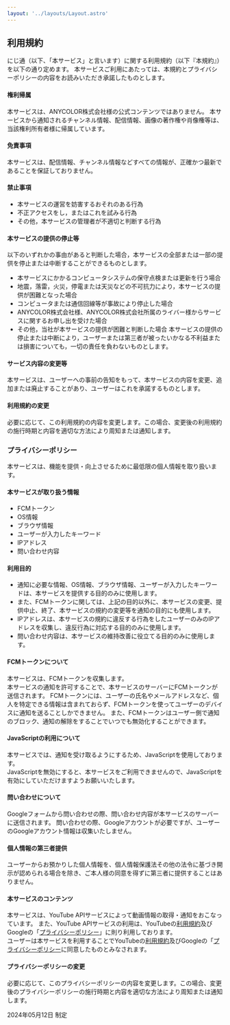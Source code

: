 ```yaml
---
layout: '../layouts/Layout.astro'
---
```

## 利用規約
にじ通（以下、「本サービス」と言います）に関する利用規約（以下『本規約』）を以下の通り定めます。
本サービスご利用にあたっては、本規約とプライバシーポリシーの内容をお読みいただき承諾したものとします。

#### 権利帰属
本サービスは、ANYCOLOR株式会社様の公式コンテンツではありません。
本サービスから通知されるチャンネル情報、配信情報、画像の著作権や肖像権等は、当該権利所有者様に帰属しています。
    
#### 免責事項
本サービスは、配信情報、チャンネル情報などすべての情報が、正確かつ最新であることを保証しておりません。

#### 禁止事項
- 本サービスの運営を妨害するおそれのある行為
- 不正アクセスをし，またはこれを試みる行為
- その他，本サービスの管理者が不適切と判断する行為

#### 本サービスの提供の停止等
以下のいずれかの事由があると判断した場合，本サービスの全部または一部の提供を停止または中断することができるものとします。
- 本サービスにかかるコンピュータシステムの保守点検または更新を行う場合
- 地震，落雷，火災，停電または天災などの不可抗力により，本サービスの提供が困難となった場合
- コンピュータまたは通信回線等が事故により停止した場合
- ANYCOLOR株式会社様、ANYCOLOR株式会社所属のライバー様からサービスに関するお申し出を受けた場合
- その他，当社が本サービスの提供が困難と判断した場合
本サービスの提供の停止または中断により，ユーザーまたは第三者が被ったいかなる不利益または損害についても，一切の責任を負わないものとします。

#### サービス内容の変更等
本サービスは、ユーザーへの事前の告知をもって、本サービスの内容を変更、追加または廃止することがあり、ユーザーはこれを承諾するものとします。

#### 利用規約の変更
必要に応じて、この利用規約の内容を変更します。この場合、変更後の利用規約の施行時期と内容を適切な方法により周知または通知します。

### プライバシーポリシー
本サービスは、機能を提供・向上させるために最低限の個人情報を取り扱います。

#### 本サービスが取り扱う情報
- FCMトークン
- OS情報
- ブラウザ情報
- ユーザーが入力したキーワード
- IPアドレス
- 問い合わせ内容

#### 利用目的
- 通知に必要な情報、OS情報、ブラウザ情報、ユーザーが入力したキーワードは、本サービスを提供する目的のみに使用します。
- また、FCMトークンに関しては、上記の目的以外に、本サービスの変更、提供中止、終了、本サービスの規約の変更等を通知の目的にも使用します。
- IPアドレスは、本サービスの規約に違反する行為をしたユーザーのみのIPアドレスを収集し、違反行為に対応する目的のみに使用します。
- 問い合わせ内容は、本サービスの維持改善に役立てる目的のみに使用します。

#### FCMトークンについて
本サービスは、FCMトークンを収集します。  
本サービスの通知を許可することで、本サービスのサーバーにFCMトークンが送信されます。
FCMトークンには、ユーザーの氏名やメールアドレスなど、個人を特定できる情報は含まれておらず、FCMトークンを使ってユーザーのデバイスに通知を送ることしかできません。
また、FCMトークンはユーザー側で通知のブロック、通知の解除をすることでいつでも無効化することができます。

#### JavaScriptの利用について
本サービスでは、通知を受け取るようにするため、JavaScriptを使用しております。  
JavaScriptを無効にすると、本サービスをご利用できませんので、JavaScriptを有効にしていただけますようお願いいたします。

#### 問い合わせについて
Googleフォームから問い合わせの際、問い合わせ内容が本サービスのサーバーに送信されます。
問い合わせの際、Googleアカウントが必要ですが、ユーザーのGoogleアカウント情報は収集いたしません。

#### 個人情報の第三者提供
ユーザーからお預かりした個人情報を、個人情報保護法その他の法令に基づき開示が認められる場合を除き、ご本人様の同意を得ずに第三者に提供することはありません。

#### 本サービスのコンテンツ
本サービスは、YouTube APIサービスによって動画情報の取得・通知をおこなっています。
また、YouTube APIサービスの利用は、YouTubeの[利用規約](https://www.youtube.com/t/terms)及びGoogleの「[プライバシーポリシー](https://policies.google.com/privacy)」に則り利用しております。  
ユーザーは本サービスを利用することでYouTubeの[利用規約](https://www.youtube.com/t/terms)及びGoogleの「[プライバシーポリシー](https://policies.google.com/privacy)に同意したものとみなされます。

#### プライバシーポリシーの変更
必要に応じて、このプライバシーポリシーの内容を変更します。この場合、変更後のプライバシーポリシーの施行時期と内容を適切な方法により周知または通知します。


2024年05月12日 制定